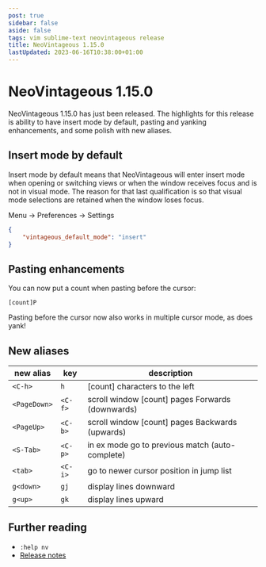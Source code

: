 ```yaml
---
post: true
sidebar: false
aside: false
tags: vim sublime-text neovintageous release
title: NeoVintageous 1.15.0
lastUpdated: 2023-06-16T10:38:00+01:00
---
```


# NeoVintageous 1.15.0

NeoVintageous 1.15.0 has just been released. The highlights for this release is ability to have insert mode by default, pasting and yanking enhancements, and some polish with new aliases.

## Insert mode by default

Insert mode by default means that NeoVintageous will enter insert mode when opening or switching views or when the window receives focus and is not in visual mode. The reason for that last qualification is so that visual mode selections are retained when the window loses focus.

Menu → Preferences → Settings

```json
{
    "vintageous_default_mode": "insert"
}
```

## Pasting enhancements

You can now put a count when pasting before the cursor:

```vim
[count]P
```

Pasting before the cursor now also works in multiple cursor mode, as does yank!

## New aliases

new alias | key | description
--------- | --- | -----------
`<C-h>` | `h` | \[count\] characters to the left
`<PageDown>` | `<C-f>` | scroll window \[count\] pages Forwards (downwards)
`<PageUp>` | `<C-b>` | scroll window \[count\] pages Backwards (upwards)
`<S-Tab>` | `<C-p>` | in ex mode go to previous match (auto-complete)
`<tab>` | `<C-i>` | go to newer cursor position in jump list
`g<down>` | `gj` | display lines downward
`g<up>` | `gk` | display lines upward

## Further reading

* `:help nv`
* [Release notes](https://github.com/NeoVintageous/NeoVintageous/releases/tag/1.15.0)
